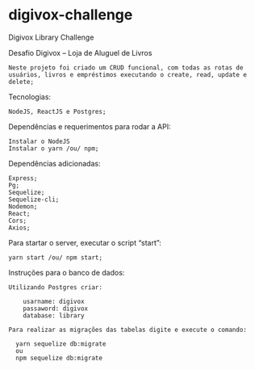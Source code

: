 # digivox-challenge
Digivox Library Challenge

Desafio Digivox – Loja de Aluguel de Livros 

    Neste projeto foi criado um CRUD funcional, com todas as rotas de usuários, livros e empréstimos executando o create, read, update e delete;

Tecnologias: 

    NodeJS, ReactJS e Postgres;

Dependências e requerimentos para rodar a API:

    Instalar o NodeJS
    Instalar o yarn /ou/ npm;

Dependências adicionadas:

    Express;
    Pg;
    Sequelize;
    Sequelize-cli;
    Nodemon;
    React;
    Cors;
    Axios;

Para startar o server, executar o script “start”:

    yarn start /ou/ npm start;

Instruções para o banco de dados:

    Utilizando Postgres criar:

        usarname: digivox
        passaword: digivox
        database: library

    Para realizar as migrações das tabelas digite e execute o comando:

      yarn sequelize db:migrate
      ou
      npm sequelize db:migrate
